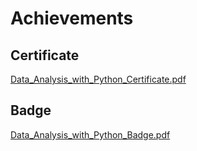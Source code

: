 

# Achievements
## Certificate
[Data_Analysis_with_Python_Certificate.pdf](https://prod-files-secure.s3.us-west-2.amazonaws.com/03e82b26-cccb-4906-bb56-adabcbdc0655/1aa3a050-2338-4a85-85d5-899bad17a31c/Data_Analysis_with_Python_Certificate.pdf?X-Amz-Algorithm=AWS4-HMAC-SHA256&X-Amz-Content-Sha256=UNSIGNED-PAYLOAD&X-Amz-Credential=ASIAZI2LB466TZT7YX42%2F20250130%2Fus-west-2%2Fs3%2Faws4_request&X-Amz-Date=20250130T141404Z&X-Amz-Expires=3600&X-Amz-Security-Token=IQoJb3JpZ2luX2VjEJ7%2F%2F%2F%2F%2F%2F%2F%2F%2F%2FwEaCXVzLXdlc3QtMiJGMEQCIFMeKqh8YI2bN2Vnl1wOY5ZXifWr6ur49IoadQtNGzahAiBBmc%2FNxW3zPF4y8ndug9T%2FlHRlJigpvZI6xrbkOV9fECqIBAin%2F%2F%2F%2F%2F%2F%2F%2F%2F%2F8BEAAaDDYzNzQyMzE4MzgwNSIMM4rZSD3CQtCyCKlTKtwDAhIfVPQkzN5GCSO7qOKcXYsbkLVZEQINp8LLSx%2BlP6eSKXHvxfBiz69xjwCDiDVlsKPoGYB0S%2BDYlifPsJT0sGaWRJKS24Jx8ybKq%2B8%2BLx2L0v%2BAtJw4PvL2U2dj6mcDPW7YTLyQSPY1aUtnYxGbnbD0AK7aMAF2ONuOb8xJHPcHBib%2FA86Oe5Ic7nx0G%2BMeFS3gtmSVBIlJbGetqAjU2P0CBGUQGFW6UfUl36ECnT3FIt6EF8LcdQCNyZa%2FQDabmwXjdSpIgHasde5SVunNXWwqU5cbfUMNkQLqZ3PolDY6Q1UinCqqfHi87KBTziT89imGlAHLmJcqWbQv3cxGksMXkBYTzwfo4swKE6H9psGT7VmDPxXHkc8EbeChzlBWZF1FNGfWF7n8eU5cDrENQMsDYQZjFy4fCRdJBMKC%2FClVaBK66hXIuQYBb0U41MAMxQFg%2FNAcvOYnV3UU0%2FqBPWF1qLHTI7iU7kG19%2Bnf%2BJWq3D5FObW4nXHSmoCN2POhfA6zgznrIseXkVl%2FY%2FQw0BOsl%2BdwT7SB4jaCGYYRdEXmElinJ%2BZWtM7ZaXCa4AZDaMj%2F5R4W46DsJuGt6oD%2FCgNKMO8MV1InpQschZByLvYEBFYetpQ7%2FygyNEswnfvtvAY6pgGPnHBgxrhGvrwejAY25dYf2h%2Bnw4R%2BDDNgCL1Q4oF2sJ3mDb0r0q05%2Frh4SPhEcPa49jxdX%2FF%2FeLiQkGufPUt3EST9K0c3XlwQ2jeBw8hSsKjDsfgixsoEtTIJCMLjEx0yqgNYZOyidYau2Q3titJQ32FtsbgLCpOVCWfG6jDhhMwZQYHyIKtBw%2BD4TVKFi%2BdHm7BOp7SyJ0Hmsu5XesZCZ0aCQqfu&X-Amz-Signature=f8f95d3be0e085cb1299c4fd15d59cc443a09e4af4e34def775a0ec42d9496fe&X-Amz-SignedHeaders=host&x-id=GetObject)
## Badge
[Data_Analysis_with_Python_Badge.pdf](https://prod-files-secure.s3.us-west-2.amazonaws.com/03e82b26-cccb-4906-bb56-adabcbdc0655/4fa9bcf8-b584-40dd-8775-c0bfadf6a6f0/Data_Analysis_with_Python_Badge.pdf?X-Amz-Algorithm=AWS4-HMAC-SHA256&X-Amz-Content-Sha256=UNSIGNED-PAYLOAD&X-Amz-Credential=ASIAZI2LB466TZT7YX42%2F20250130%2Fus-west-2%2Fs3%2Faws4_request&X-Amz-Date=20250130T141404Z&X-Amz-Expires=3600&X-Amz-Security-Token=IQoJb3JpZ2luX2VjEJ7%2F%2F%2F%2F%2F%2F%2F%2F%2F%2FwEaCXVzLXdlc3QtMiJGMEQCIFMeKqh8YI2bN2Vnl1wOY5ZXifWr6ur49IoadQtNGzahAiBBmc%2FNxW3zPF4y8ndug9T%2FlHRlJigpvZI6xrbkOV9fECqIBAin%2F%2F%2F%2F%2F%2F%2F%2F%2F%2F8BEAAaDDYzNzQyMzE4MzgwNSIMM4rZSD3CQtCyCKlTKtwDAhIfVPQkzN5GCSO7qOKcXYsbkLVZEQINp8LLSx%2BlP6eSKXHvxfBiz69xjwCDiDVlsKPoGYB0S%2BDYlifPsJT0sGaWRJKS24Jx8ybKq%2B8%2BLx2L0v%2BAtJw4PvL2U2dj6mcDPW7YTLyQSPY1aUtnYxGbnbD0AK7aMAF2ONuOb8xJHPcHBib%2FA86Oe5Ic7nx0G%2BMeFS3gtmSVBIlJbGetqAjU2P0CBGUQGFW6UfUl36ECnT3FIt6EF8LcdQCNyZa%2FQDabmwXjdSpIgHasde5SVunNXWwqU5cbfUMNkQLqZ3PolDY6Q1UinCqqfHi87KBTziT89imGlAHLmJcqWbQv3cxGksMXkBYTzwfo4swKE6H9psGT7VmDPxXHkc8EbeChzlBWZF1FNGfWF7n8eU5cDrENQMsDYQZjFy4fCRdJBMKC%2FClVaBK66hXIuQYBb0U41MAMxQFg%2FNAcvOYnV3UU0%2FqBPWF1qLHTI7iU7kG19%2Bnf%2BJWq3D5FObW4nXHSmoCN2POhfA6zgznrIseXkVl%2FY%2FQw0BOsl%2BdwT7SB4jaCGYYRdEXmElinJ%2BZWtM7ZaXCa4AZDaMj%2F5R4W46DsJuGt6oD%2FCgNKMO8MV1InpQschZByLvYEBFYetpQ7%2FygyNEswnfvtvAY6pgGPnHBgxrhGvrwejAY25dYf2h%2Bnw4R%2BDDNgCL1Q4oF2sJ3mDb0r0q05%2Frh4SPhEcPa49jxdX%2FF%2FeLiQkGufPUt3EST9K0c3XlwQ2jeBw8hSsKjDsfgixsoEtTIJCMLjEx0yqgNYZOyidYau2Q3titJQ32FtsbgLCpOVCWfG6jDhhMwZQYHyIKtBw%2BD4TVKFi%2BdHm7BOp7SyJ0Hmsu5XesZCZ0aCQqfu&X-Amz-Signature=58e3bc3ac1bdaf6af7ff8f06dc9bbe96f8c3d120e278a5d3426e53650d11cddc&X-Amz-SignedHeaders=host&x-id=GetObject)
